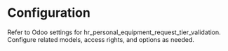 # Configuration

Refer to Odoo settings for hr_personal_equipment_request_tier_validation. Configure related models, access rights, and options as needed.

